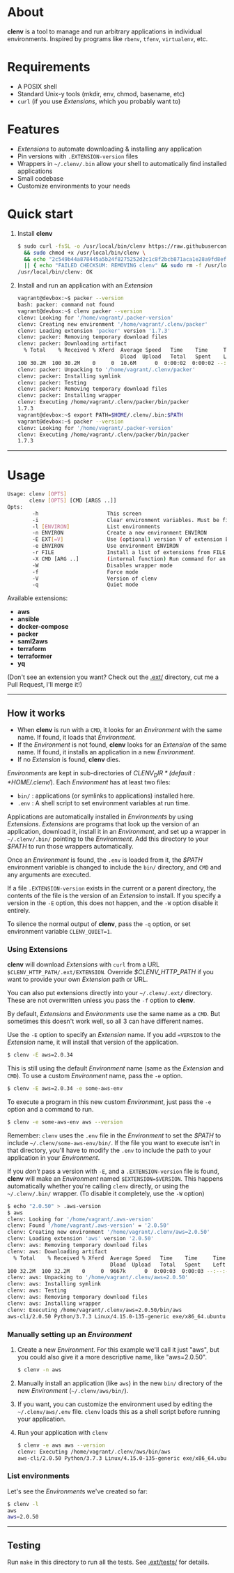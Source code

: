 # About

**clenv** is a tool to manage and run arbitrary applications in individual environments. Inspired by programs like `rbenv`, `tfenv`, `virtualenv`, etc.

# Requirements

 - A POSIX shell
 - Standard Unix-y tools (mkdir, env, chmod, basename, etc)
 - `curl` (if you use *Extensions*, which you probably want to)

# Features
 - *Extensions* to automate downloading & installing any application
 - Pin versions with `.EXTENSION-version` files
 - Wrappers in `~/.clenv/.bin` allow your shell to automatically find installed applications
 - Small codebase
 - Customize environments to your needs

# Quick start

1. Install **clenv**
   ```bash
   $ sudo curl -fsSL -o /usr/local/bin/clenv https://raw.githubusercontent.com/peterwwillis/clenv/v2.2.0/clenv \
     && sudo chmod +x /usr/local/bin/clenv \
     && echo "2c549b44a878445a5b24f8275252d2c1c8f2bcb871aca1e28a9fd8efe43e061e  /usr/local/bin/clenv" | sha256sum -c \
     || { echo "FAILED CHECKSUM: REMOVING clenv" && sudo rm -f /usr/local/bin/clenv ; }
   /usr/local/bin/clenv: OK
   ```

2. Install and run an application with an *Extension*
   ```bash
   vagrant@devbox:~$ packer --version
   bash: packer: command not found
   vagrant@devbox:~$ clenv packer --version
   clenv: Looking for '/home/vagrant/.packer-version'
   clenv: Creating new environment '/home/vagrant/.clenv/packer'
   clenv: Loading extension 'packer' version '1.7.3'
   clenv: packer: Removing temporary download files
   clenv: packer: Downloading artifact
     % Total    % Received % Xferd  Average Speed   Time    Time     Time  Current
                                    Dload  Upload   Total   Spent    Left  Speed
   100 30.2M  100 30.2M    0     0  10.6M      0  0:00:02  0:00:02 --:--:-- 10.6M
   clenv: packer: Unpacking to '/home/vagrant/.clenv/packer'
   clenv: packer: Installing symlink
   clenv: packer: Testing
   clenv: packer: Removing temporary download files
   clenv: packer: Installing wrapper
   clenv: Executing /home/vagrant/.clenv/packer/bin/packer
   1.7.3
   vagrant@devbox:~$ export PATH=$HOME/.clenv/.bin:$PATH
   vagrant@devbox:~$ packer --version
   clenv: Looking for '/home/vagrant/.packer-version'
   clenv: Executing /home/vagrant/.clenv/packer/bin/packer
   1.7.3
   ```

---

# Usage

   ```bash
   Usage: clenv [OPTS]
          clenv [OPTS] [CMD [ARGS ..]]
   Opts:
           -h                      This screen
           -i                      Clear environment variables. Must be first argument
           -l [ENVIRON]            List environments
           -n ENVIRON              Create a new environment ENVIRON
           -E EXT[=V]              Use (optional) version V of extension EXT
           -e ENVIRON              Use environment ENVIRON
           -r FILE                 Install a list of extensions from FILE
           -X CMD [ARG ..]         (internal function) Run command for an extention
           -W                      Disables wrapper mode
           -f                      Force mode
           -V                      Version of clenv
           -q                      Quiet mode
   ```

Available extensions:
 - **aws**
 - **ansible**
 - **docker-compose**
 - **packer**
 - **saml2aws**
 - **terraform**
 - **terraformer**
 - **yq**

(Don't see an extension you want? Check out the [.ext/](./.ext/) directory,
cut me a Pull Request, I'll merge it!)

---

## How it works

 - When **clenv** is run with a `CMD`, it looks for an *Environment* with the same name. If found, it loads that *Environment*.
 - If the *Environment* is not found, **clenv** looks for an *Extension* of the same name. If found, it installs an application in a new *Environment*.
 - If no *Extension* is found, **clenv** dies.

*Environments* are kept in sub-directories of *$CLENV_DIR* (default: *$HOME/.clenv/*).
Each *Environment* has at least two files:
 - `bin/` : applications (or symlinks to applications) installed here.
 - `.env` : A shell script to set environment variables at run time.

Applications are automatically installed in *Environments* by using *Extensions*.
*Extensions* are programs that look up the version of an application, download
it, install it in an *Environment*, and set up a wrapper in `~/.clenv/.bin/`
pointing to the *Environment*. Add this directory to your *$PATH* to run those
wrappers automatically.

Once an *Environment* is found, the `.env` is loaded from it, the *$PATH* environment
variable is changed to include the `bin/` directory, and `CMD` and any arguments
are executed.

If a file `.EXTENSION-version` exists in the current or a parent directory, the
contents of the file is the version of an *Extension* to install. If you specify
a version in the `-E` option, this does not happen, and the `-W` option disable
it entirely.

To silence the normal output of **clenv**, pass the `-q` option, or set environment
variable `CLENV_QUIET=1`.


### Using Extensions

**clenv** will download *Extensions* with `curl` from a URL
`$CLENV_HTTP_PATH/.ext/EXTENSION`. Override *$CLENV_HTTP_PATH* if you want
to provide your own *Extension* path or URL.

You can also put extensions directly into your `~/.clenv/.ext/` directory.
These are not overwritten unless you pass the `-f` option to **clenv**.

By default, *Extensions* and *Environments* use the same name as a `CMD`. But
sometimes this doesn't work well, so all 3 can have different names.

Use the `-E` option to specify an *Extension* name. If you add `=VERSION` to the
*Extension* name, it will install that version of the application.
   ```bash
   $ clenv -E aws=2.0.34
   ```
This is still using the default *Environment* name (same as the *Extension*
and `CMD`). To use a custom *Environment* name, pass the `-e` option.
   ```bash
   $ clenv -E aws=2.0.34 -e some-aws-env
   ```
To execute a program in this new custom *Environment*, just pass the `-e` option
and a command to run.
   ```bash
   $ clenv -e some-aws-env aws --version
   ```
Remember: `clenv` uses the `.env` file in the *Environment* to set the *$PATH* to
include `~/.clenv/some-aws-env/bin/`. If the file you want to execute isn't in that
directory, you'll have to modify the `.env` to include the path to your
application in your *Environment*.

If you *don't* pass a version with `-E`, and a `.EXTENSION-version` file is found,
**clenv** will make an *Environment* named `$EXTENSION=$VERSION`. This happens
automatically whether you're calling `clenv` directly, or using the `~/.clenv/.bin/`
wrapper. (To disable it completely, use the `-W` option)
   ```bash
   $ echo "2.0.50" > .aws-version
   $ aws
   clenv: Looking for '/home/vagrant/.aws-version'
   clenv: Found '/home/vagrant/.aws-version' = '2.0.50'
   clenv: Creating new environment '/home/vagrant/.clenv/aws=2.0.50'
   clenv: Loading extension 'aws' version '2.0.50'
   clenv: aws: Removing temporary download files
   clenv: aws: Downloading artifact
     % Total    % Received % Xferd  Average Speed   Time    Time     Time  Current
                                    Dload  Upload   Total   Spent    Left  Speed
   100 32.2M  100 32.2M    0     0  9667k      0  0:00:03  0:00:03 --:--:-- 9664k
   clenv: aws: Unpacking to '/home/vagrant/.clenv/aws=2.0.50'
   clenv: aws: Installing symlink
   clenv: aws: Testing
   clenv: aws: Removing temporary download files
   clenv: aws: Installing wrapper
   clenv: Executing /home/vagrant/.clenv/aws=2.0.50/bin/aws
   aws-cli/2.0.50 Python/3.7.3 Linux/4.15.0-135-generic exe/x86_64.ubuntu.18
   ```


### Manually setting up an *Environment*

1. Create a new *Environment*. For this example we'll call it just "aws",
   but you could also give it a more descriptive name, like "aws=2.0.50".
   ```bash
   $ clenv -n aws
   ```

2. Manually install an application (like `aws`) in the new `bin/` directory of the new *Environment*
   (`~/.clenv/aws/bin/`).

3. If you want, you can customize the environment used by editing the
   `~/.clenv/aws/.env` file. `clenv` loads this as a shell script before running
   your application.

4. Run your application with `clenv`
   ```bash
   $ clenv -e aws aws --version
   clenv: Executing /home/vagrant/.clenv/aws/bin/aws
   aws-cli/2.0.50 Python/3.7.3 Linux/4.15.0-135-generic exe/x86_64.ubuntu.18
   ```

### List environments

Let's see the *Environment*s we've created so far:
   ```bash
   $ clenv -l
   aws
   aws=2.0.50
   ```

---

## Testing

Run `make` in this directory to run all the tests. See [.ext/tests/](./.ext/tests/) for details.
